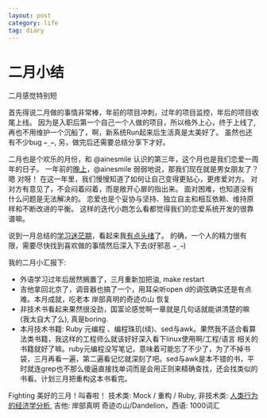 ```yaml
---
layout: post
category: life
tag: diary
---
```


二月小结
===

二月感觉特别短

首先得说二月做的事情非常棒，年前的项目冲刺，过年的项目监控，年后的项目收尾上线。
因为是入职后第一个自己一个人做的项目，所以格外上心，终于上线了, 再也不用维护一个沉船了，啊，新系统Run起来后生活真是太美好了。
虽然也还有不少bug `←_←`, 另，做完后还需要总结分享下才好。

二月也是个欢乐的月份，和 @ainesmile 认识的第三年，这个月也是我们恋爱一周年的日子。
一年前的[晚上](http://fanfou.com/statuses/Cd_3_Jm3vX0)，@ainesmile 弱弱地说，那我们现在就是男女朋友了？嗯 对呀！
在这一年里，我们慢慢知道了如何让自己变得更贴心，更疼爱对方。
对对方有意见了，不会闷着闷着，而是敞开心扉的指出来。
面对困难，也知道没有什么问题是无法解决的。
恋爱也是个妥协与坚持、独立自主和相互依赖、维持原样和不断改进的平衡。
这样的迭代小跑怎么看都觉得我们的恋爱系统开发的很靠谱嘛。

说到一月总结的[学习迷茫期](http://www.soasme.com/2013/01/23/a-difficult-time/)，看起来我[有点头绪](http://www.soasme.com/2013/01/31/focus-now/)了。
的确，一个人的精力很有限，需要尽快找到喜欢做的事情然后深入下去(好邪恶 `→_→`) 

我的二月小汇报下:

+ 外语学习过年后居然搁置了，三月重新加把油, make restart
+ 吉他拿回北京了，调音器也搞了一个，用耳朵听open d的调弦确实还是有点难。本月成就，吃老本 岸部真明的奇迹の山 恢复
+ 非技术书看起来果然很没劲，国富论感觉啊一章就是几句话就能讲清楚的嘛(我太自大了么), 真是boring.
+ 本月技术书籍: Ruby 元编程 、编程珠玑(续)、sed与awk。果然我不适合看算法类书籍，我这样的工程师么就该好好深入看下linux使用啊/工程/语言 相关的书籍就好了嘛。ruby元编程没写笔记，意味着可能忘了不少了，为了不掉书袋，三月再看一遍，第二遍看记忆就深刻了吧。sed与awk是本不错的书，平时就连grep也不那么傻逼直接找单词而是会用正则来精确查找，还会找类似的书看。计划三月把重构这本书看完。

Fighting 美好的三月！叫春啦！
技术类: Mock / 重构 / Ruby, 非技术类: [人类行为的经济学分析](http://book.douban.com/subject/4251178/), 吉他: 岸部真明 奇迹の山/Dandelion，西语: 1000词汇
